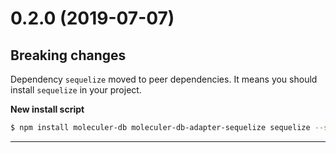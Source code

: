 <a name="0.2.0"></a>
# 0.2.0 (2019-07-07)

## Breaking changes
Dependency `sequelize` moved to peer dependencies. It means you should install `sequelize` in your project.

**New install script**
```bash
$ npm install moleculer-db moleculer-db-adapter-sequelize sequelize --save
```
--------------------------------------------------

